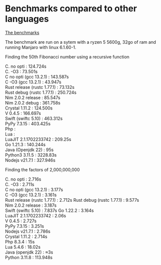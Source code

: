 # Benchmarks compared to other languages

[The benchmarks](https://github.com/Vinz2008/Language-benchmarks)

The benchmark are run on a sytem with a ryzen 5 5600g, 32go of ram and running Manjaro with linux 6.1.60-1.

Finding the 50th Fibonacci number using a recursive function

C. no opti : 124.724s  
C. -O3 : 73.501s  
C no opti (gcc 13.2.1) : 143.587s  
C -O3 (gcc 13.2.1) : 43.947s  
Rust release (rustc 1.77.1) : 73.132s  
Rust debug (rustc 1.77.1) : 250.724s  
Nim 2.0.2 release :  85.547s  
Nim 2.0.2 debug : 361.758s  
Crystal 1.11.2 : 124.500s  
V 0.4.5 : 166.697s   
Swift (swiftc 5.10) : 463.312s  
PyPy 7.3.15 : 403.425s  
Php :   
Lua :   
LuaJIT 2.1.1702233742 : 209.25s   
Go 1.21.3 : 140.244s  
Java (Openjdk 22) : 95s  
Python3 3.11.5 : 3228.83s  
Nodejs v21.7.1 : 327.946s  

Finding the factors of 2,000,000,000

C. no opti : 2.716s  
C. -O3 : 2.711s  
C no opti (gcc 13.2.1) : 3.177s  
C -O3 (gcc 13.2.1) : 3.161s  
Rust release (rustc 1.77.1) : 2.712s 
Rust debug (rustc 1.77.1) : 9.577s  
Nim 2.0.2 release : 3.187s  
Swift (swiftc 5.10) : 7.837s
Go 1.22.2 : 3.164s  
LuaJIT 2.1.1702233742 : 2.06s  
V 0.4.5 : 2.727s    
PyPy 7.3.15 : 3.251s  
Nodejs v21.7.1 : 2.786s  
Crystal 1.11.2 : 2.714s  
Php 8.3.4 : 15s  
Lua 5.4.6 : 18.02s  
Java (openjdk 22) : ≈3s  
Python 3.11.8 : 113.948s 